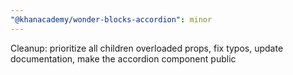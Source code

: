 ```yaml
---
"@khanacademy/wonder-blocks-accordion": minor
---
```


Cleanup: prioritize all children overloaded props, fix typos, update documentation, make the accordion component public
